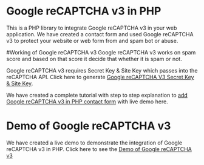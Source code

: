 # Google reCAPTCHA v3 in PHP
 This is a PHP library to integrate Google reCAPTCHA v3 in your web application. We have created a contact form and used Google reCAPTCHA v3 to protect your website or web form from and spam bot or abuse.
 
 #Working of Google reCAPTCHA v3
 Google reCAPTCHA v3 works on spam score and based on that score it decide that whether it is spam or not.
 
 Google reCAPTCHA v3 requires Secret Key & Site Key which passes into the reCAPTCHA API. Click here to generate <a href="https://www.discussdesk.com/google-recaptcha-how-to-get-secret-key-the-site-key.htm">Google reCAPTCHA V3 Secret Key & Site Key</a>.
 
 We have created a complete tutorial with step to step explanation to <a href="https://www.discussdesk.com/add-google-recaptcha-v3-in-php-contact-form-with-live-demo.htm">add Google reCAPTCHA v3 in PHP contact form</a> with live demo here.
 
 # Demo of Google reCAPTCHA v3
 We have created a live demo to demonstrate the integration of Google reCAPTCHA v3 in PHP. Click here to see the <a href="https://demo.discussdesk.com/integrate_google_recaptcha_v3_in_php/">Demo of Google reCAPTCHA v3</a>
 
 
 
 
